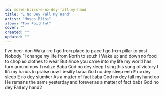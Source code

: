 ```yaml
---
id: moses-bliss-e-no-dey-fall-my-hand
title: "E No Dey Fall My Hand"
artist: "Moses Bliss"
album: "Too Faithful"
cover: ""
created: ""
updated: ""
---
```


I've been don Waka tire
I go from place to place
I go from pillar to post
Nobody Fi change my life
from North to south
I Waka up and down
no food to chop
no clothes to wear
But since you came into my life my world has turn around
now I realize Baba God no dey sleep
I sing this song of victory
I lift my hands in praise
now I testify baba God no dey sleep
eeh E no dey sleep E no dey slumber
As a matter of fact baba God no dey fall my hand oo
He remains the same yesterday and forever
as a matter of fact baba God no dey Fall my hand2